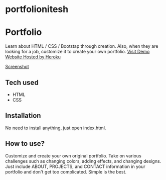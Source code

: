 # portfolionitesh



# Portfolio
 Learn about HTML / CSS / Bootstap through creation. Also, when they are looking for a job, customize it to create your own portfolio.
[Visit Demo Website Hosted by Heroku](https://portfolio-dantrell.herokuapp.com)

[Screenshot](![image](https://user-images.githubusercontent.com/96897168/152036300-4d23feb7-7643-4e69-9bc4-7b582eb4e451.png)
)


## Tech used
* HTML
* CSS
## Installation
No need to install anything, just open index.html.
## How to use?
Customize and create your own original portfolio. Take on various challenges such as changing colors, adding effects, and changing designs. Just include ABOUT, PROJECTS, and CONTACT information in your portfolio and don't get too complicated. Simple is the best.











